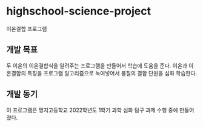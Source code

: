 # highschool-science-project
이온결합 프로그램

## 개발 목표
두 이온의 이온결합식을 알려주는 프로그램을 만들어서 학습에 도움을 준다. 
이온과 이온결합의 특징을 프로그램 알고리즘으로 녹여넣어서 물질의 결합 단원을 심화 학습한다.

## 개발 동기
이 프로그램은 명지고등학교 2022학년도 1학기 과학 심화 탐구 과제 수행 중에 만들어졌다. 
 
